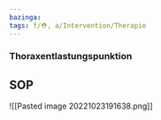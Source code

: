 ```yaml
---
bazinga: 
tags: f/⛑️, a/Intervention/Therapie
---
```

### Thoraxentlastungspunktion

## SOP
![[Pasted image 20221023191638.png]]